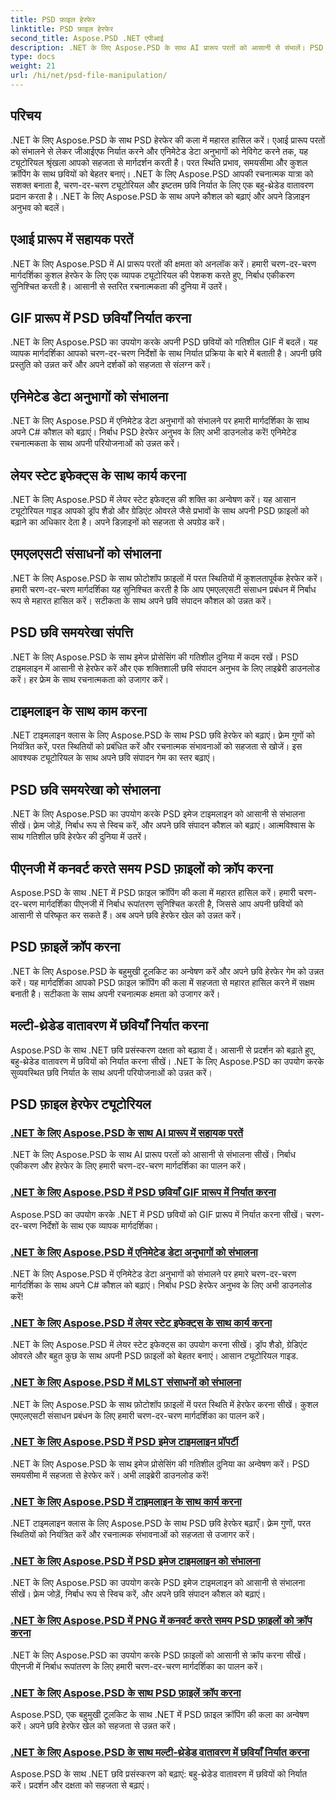 ```yaml
---
title: PSD फ़ाइल हेरफेर
linktitle: PSD फ़ाइल हेरफेर
second_title: Aspose.PSD .NET एपीआई
description: .NET के लिए Aspose.PSD के साथ AI प्रारूप परतों को आसानी से संभालें। PSD छवियों को GIF में निर्यात करना, एनिमेटेड डेटा अनुभागों को संभालना और परत स्थितियों में हेरफेर करना सीखें।
type: docs
weight: 21
url: /hi/net/psd-file-manipulation/
---
```

## परिचय

.NET के लिए Aspose.PSD के साथ PSD हेरफेर की कला में महारत हासिल करें। एआई प्रारूप परतों को संभालने से लेकर जीआईएफ निर्यात करने और एनिमेटेड डेटा अनुभागों को नेविगेट करने तक, यह ट्यूटोरियल श्रृंखला आपको सहजता से मार्गदर्शन करती है। परत स्थिति प्रभाव, समयसीमा और कुशल क्रॉपिंग के साथ छवियों को बेहतर बनाएं। .NET के लिए Aspose.PSD आपकी रचनात्मक यात्रा को सशक्त बनाता है, चरण-दर-चरण ट्यूटोरियल और इष्टतम छवि निर्यात के लिए एक बहु-थ्रेडेड वातावरण प्रदान करता है। .NET के लिए Aspose.PSD के साथ अपने कौशल को बढ़ाएं और अपने डिज़ाइन अनुभव को बदलें।

## एआई प्रारूप में सहायक परतें

.NET के लिए Aspose.PSD में AI प्रारूप परतों की क्षमता को अनलॉक करें। हमारी चरण-दर-चरण मार्गदर्शिका कुशल हेरफेर के लिए एक व्यापक ट्यूटोरियल की पेशकश करते हुए, निर्बाध एकीकरण सुनिश्चित करती है। आसानी से स्तरित रचनात्मकता की दुनिया में उतरें।

## GIF प्रारूप में PSD छवियाँ निर्यात करना

.NET के लिए Aspose.PSD का उपयोग करके अपनी PSD छवियों को गतिशील GIF में बदलें। यह व्यापक मार्गदर्शिका आपको चरण-दर-चरण निर्देशों के साथ निर्यात प्रक्रिया के बारे में बताती है। अपनी छवि प्रस्तुति को उन्नत करें और अपने दर्शकों को सहजता से संलग्न करें।

## एनिमेटेड डेटा अनुभागों को संभालना

.NET के लिए Aspose.PSD में एनिमेटेड डेटा अनुभागों को संभालने पर हमारी मार्गदर्शिका के साथ अपने C# कौशल को बढ़ाएं। निर्बाध PSD हेरफेर अनुभव के लिए अभी डाउनलोड करें! एनिमेटेड रचनात्मकता के साथ अपनी परियोजनाओं को उन्नत करें।

## लेयर स्टेट इफेक्ट्स के साथ कार्य करना

.NET के लिए Aspose.PSD में लेयर स्टेट इफेक्ट्स की शक्ति का अन्वेषण करें। यह आसान ट्यूटोरियल गाइड आपको ड्रॉप शैडो और ग्रेडिएंट ओवरले जैसे प्रभावों के साथ अपनी PSD फ़ाइलों को बढ़ाने का अधिकार देता है। अपने डिज़ाइनों को सहजता से अपग्रेड करें।

## एमएलएसटी संसाधनों को संभालना

.NET के लिए Aspose.PSD के साथ फ़ोटोशॉप फ़ाइलों में परत स्थितियों में कुशलतापूर्वक हेरफेर करें। हमारी चरण-दर-चरण मार्गदर्शिका यह सुनिश्चित करती है कि आप एमएलएसटी संसाधन प्रबंधन में निर्बाध रूप से महारत हासिल करें। सटीकता के साथ अपने छवि संपादन कौशल को उन्नत करें।

## PSD छवि समयरेखा संपत्ति

.NET के लिए Aspose.PSD के साथ इमेज प्रोसेसिंग की गतिशील दुनिया में कदम रखें। PSD टाइमलाइन में आसानी से हेरफेर करें और एक शक्तिशाली छवि संपादन अनुभव के लिए लाइब्रेरी डाउनलोड करें। हर फ्रेम के साथ रचनात्मकता को उजागर करें।

## टाइमलाइन के साथ काम करना

.NET टाइमलाइन क्लास के लिए Aspose.PSD के साथ PSD छवि हेरफेर को बढ़ाएं। फ़्रेम गुणों को नियंत्रित करें, परत स्थितियों को प्रबंधित करें और रचनात्मक संभावनाओं को सहजता से खोजें। इस आवश्यक ट्यूटोरियल के साथ अपने छवि संपादन गेम का स्तर बढ़ाएं।

## PSD छवि समयरेखा को संभालना

.NET के लिए Aspose.PSD का उपयोग करके PSD इमेज टाइमलाइन को आसानी से संभालना सीखें। फ़्रेम जोड़ें, निर्बाध रूप से स्विच करें, और अपने छवि संपादन कौशल को बढ़ाएं। आत्मविश्वास के साथ गतिशील छवि हेरफेर की दुनिया में उतरें।

## पीएनजी में कनवर्ट करते समय PSD फ़ाइलों को क्रॉप करना

Aspose.PSD के साथ .NET में PSD फ़ाइल क्रॉपिंग की कला में महारत हासिल करें। हमारी चरण-दर-चरण मार्गदर्शिका पीएनजी में निर्बाध रूपांतरण सुनिश्चित करती है, जिससे आप अपनी छवियों को आसानी से परिष्कृत कर सकते हैं। अब अपने छवि हेरफेर खेल को उन्नत करें।

## PSD फ़ाइलें क्रॉप करना

.NET के लिए Aspose.PSD के बहुमुखी टूलकिट का अन्वेषण करें और अपने छवि हेरफेर गेम को उन्नत करें। यह मार्गदर्शिका आपको PSD फ़ाइल क्रॉपिंग की कला में सहजता से महारत हासिल करने में सक्षम बनाती है। सटीकता के साथ अपनी रचनात्मक क्षमता को उजागर करें।

## मल्टी-थ्रेडेड वातावरण में छवियाँ निर्यात करना

Aspose.PSD के साथ .NET छवि प्रसंस्करण दक्षता को बढ़ावा दें। आसानी से प्रदर्शन को बढ़ाते हुए, बहु-थ्रेडेड वातावरण में छवियों को निर्यात करना सीखें। .NET के लिए Aspose.PSD का उपयोग करके सुव्यवस्थित छवि निर्यात के साथ अपनी परियोजनाओं को उन्नत करें।
## PSD फ़ाइल हेरफेर ट्यूटोरियल
### [.NET के लिए Aspose.PSD के साथ AI प्रारूप में सहायक परतें](./support-layers-ai-format/)
.NET के लिए Aspose.PSD के साथ AI प्रारूप परतों को आसानी से संभालना सीखें। निर्बाध एकीकरण और हेरफेर के लिए हमारी चरण-दर-चरण मार्गदर्शिका का पालन करें।
### [.NET के लिए Aspose.PSD में PSD छवियाँ GIF प्रारूप में निर्यात करना](./export-psd-to-gif/)
Aspose.PSD का उपयोग करके .NET में PSD छवियों को GIF प्रारूप में निर्यात करना सीखें। चरण-दर-चरण निर्देशों के साथ एक व्यापक मार्गदर्शिका।
### [.NET के लिए Aspose.PSD में एनिमेटेड डेटा अनुभागों को संभालना](./animated-data-sections/)
.NET के लिए Aspose.PSD में एनिमेटेड डेटा अनुभागों को संभालने पर हमारे चरण-दर-चरण मार्गदर्शिका के साथ अपने C# कौशल को बढ़ाएं। निर्बाध PSD हेरफेर अनुभव के लिए अभी डाउनलोड करें!
### [.NET के लिए Aspose.PSD में लेयर स्टेट इफेक्ट्स के साथ कार्य करना](./layer-state-effects/)
.NET के लिए Aspose.PSD में लेयर स्टेट इफेक्ट्स का उपयोग करना सीखें। ड्रॉप शैडो, ग्रेडिएंट ओवरले और बहुत कुछ के साथ अपनी PSD फ़ाइलों को बेहतर बनाएं। आसान ट्यूटोरियल गाइड.
### [.NET के लिए Aspose.PSD में MLST संसाधनों को संभालना](./mlst-resources/)
.NET के लिए Aspose.PSD के साथ फ़ोटोशॉप फ़ाइलों में परत स्थिति में हेरफेर करना सीखें। कुशल एमएलएसटी संसाधन प्रबंधन के लिए हमारी चरण-दर-चरण मार्गदर्शिका का पालन करें।
### [.NET के लिए Aspose.PSD में PSD इमेज टाइमलाइन प्रॉपर्टी](./psd-image-timeline-property/)
.NET के लिए Aspose.PSD के साथ इमेज प्रोसेसिंग की गतिशील दुनिया का अन्वेषण करें। PSD समयसीमा में सहजता से हेरफेर करें। अभी लाइब्रेरी डाउनलोड करें!
### [.NET के लिए Aspose.PSD में टाइमलाइन के साथ कार्य करना](./timeline/)
.NET टाइमलाइन क्लास के लिए Aspose.PSD के साथ PSD छवि हेरफेर बढ़ाएँ। फ़्रेम गुणों, परत स्थितियों को नियंत्रित करें और रचनात्मक संभावनाओं को सहजता से उजागर करें।
### [.NET के लिए Aspose.PSD में PSD इमेज टाइमलाइन को संभालना](./psd-image-timeline/)
.NET के लिए Aspose.PSD का उपयोग करके PSD इमेज टाइमलाइन को आसानी से संभालना सीखें। फ़्रेम जोड़ें, निर्बाध रूप से स्विच करें, और अपने छवि संपादन कौशल को बढ़ाएं।
### [.NET के लिए Aspose.PSD में PNG में कनवर्ट करते समय PSD फ़ाइलों को क्रॉप करना](./crop-psd-conversion-png/)
.NET के लिए Aspose.PSD का उपयोग करके PSD फ़ाइलों को आसानी से क्रॉप करना सीखें। पीएनजी में निर्बाध रूपांतरण के लिए हमारी चरण-दर-चरण मार्गदर्शिका का पालन करें।
### [.NET के लिए Aspose.PSD के साथ PSD फ़ाइलें क्रॉप करना](./crop-psd-file/)
Aspose.PSD, एक बहुमुखी टूलकिट के साथ .NET में PSD फ़ाइल क्रॉपिंग की कला का अन्वेषण करें। अपने छवि हेरफेर खेल को सहजता से उन्नत करें।
### [.NET के लिए Aspose.PSD के साथ मल्टी-थ्रेडेड वातावरण में छवियाँ निर्यात करना](./export-images-multi-thread/)
Aspose.PSD के साथ .NET छवि प्रसंस्करण को बढ़ाएं: बहु-थ्रेडेड वातावरण में छवियों को निर्यात करें। प्रदर्शन और दक्षता को सहजता से बढ़ाएं।